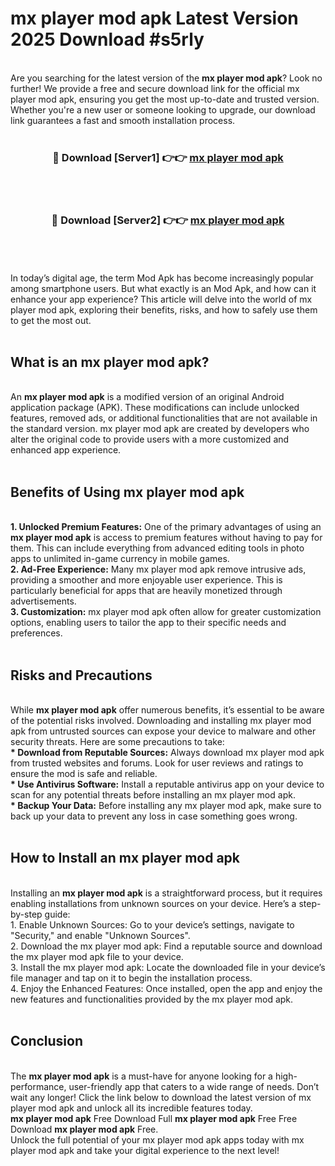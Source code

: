 # mx player mod apk Latest Version 2025 Download #s5rly<br>
<br>
Are you searching for the latest version of the <strong>mx player mod apk</strong>? Look no further! We provide a free and secure download link for the official mx player mod apk, ensuring you get the most up-to-date and trusted version. Whether you're a new user or someone looking to upgrade, our download link guarantees a fast and smooth installation process.
<br>
<br>
<div align="center">
<h3>🔴 Download [Server1] 👉👉 <a href="https://modyolo.store/mx_player_mod_apk">mx player mod apk</a></h3><br>
<br>
<h3>🔴 Download [Server2] 👉👉 <a href="https://modyolo.store/=mx_player_mod_apk">mx player mod apk</a></h3><br>
</div>
<br>
<br>
In today’s digital age, the term Mod Apk has become increasingly popular among smartphone users. But what exactly is an Mod Apk, and how can it enhance your app experience? This article will delve into the world of mx player mod apk, exploring their benefits, risks, and how to safely use them to get the most out.
<br>
<br>
<h2>What is an mx player mod apk?</h2>
<br>
An <strong>mx player mod apk</strong> is a modified version of an original Android application package (APK). These modifications can include unlocked features, removed ads, or additional functionalities that are not available in the standard version. mx player mod apk are created by developers who alter the original code to provide users with a more customized and enhanced app experience.
<br>
<br>
<h2>Benefits of Using mx player mod apk</h2>
<br>
<strong> 1. Unlocked Premium Features:</strong> One of the primary advantages of using an <strong>mx player mod apk</strong> is access to premium features without having to pay for them. This can include everything from advanced editing tools in photo apps to unlimited in-game currency in mobile games.
<br>
<strong> 2. Ad-Free Experience:</strong> Many mx player mod apk remove intrusive ads, providing a smoother and more enjoyable user experience. This is particularly beneficial for apps that are heavily monetized through advertisements.
<br>
<strong> 3. Customization:</strong> mx player mod apk often allow for greater customization options, enabling users to tailor the app to their specific needs and preferences.
<br>
<br>
<h2>Risks and Precautions</h2>
<br>
While <strong>mx player mod apk</strong> offer numerous benefits, it’s essential to be aware of the potential risks involved. Downloading and installing mx player mod apk from untrusted sources can expose your device to malware and other security threats. Here are some precautions to take:
<br>
<strong> * Download from Reputable Sources:</strong> Always download mx player mod apk from trusted websites and forums. Look for user reviews and ratings to ensure the mod is safe and reliable.
<br>
<strong> * Use Antivirus Software:</strong> Install a reputable antivirus app on your device to scan for any potential threats before installing an mx player mod apk.
<br>
<strong> * Backup Your Data:</strong> Before installing any mx player mod apk, make sure to back up your data to prevent any loss in case something goes wrong.
<br>
<br>
<h2>How to Install an mx player mod apk</h2>
<br>
Installing an <strong>mx player mod apk</strong> is a straightforward process, but it requires enabling installations from unknown sources on your device. Here’s a step-by-step guide:
<br>
 1. Enable Unknown Sources: Go to your device’s settings, navigate to "Security," and enable "Unknown Sources".
<br>
 2. Download the mx player mod apk: Find a reputable source and download the mx player mod apk file to your device.
<br>
 3. Install the mx player mod apk: Locate the downloaded file in your device’s file manager and tap on it to begin the installation process.
<br>
 4. Enjoy the Enhanced Features: Once installed, open the app and enjoy the new features and functionalities provided by the mx player mod apk.
<br>
<br>
<h2><strong>Conclusion</strong></h2>
<br>
The <strong>mx player mod apk</strong> is a must-have for anyone looking for a high-performance, user-friendly app that caters to a wide range of needs. Don’t wait any longer! Click the link below to download the latest version of mx player mod apk and unlock all its incredible features today.
<br>
<strong>mx player mod apk</strong> Free Download Full <strong>mx player mod apk</strong> Free Free Download <strong>mx player mod apk</strong> Free.
<br>
Unlock the full potential of your mx player mod apk apps today with mx player mod apk and take your digital experience to the next level!

